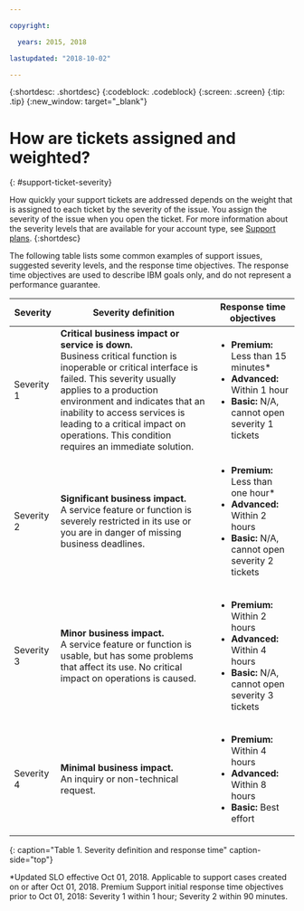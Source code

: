 ```yaml
---

copyright:

  years: 2015, 2018

lastupdated: "2018-10-02"

---
```



{:shortdesc: .shortdesc}
{:codeblock: .codeblock}
{:screen: .screen}
{:tip: .tip}
{:new_window: target="_blank"}


# How are tickets assigned and weighted?
{: #support-ticket-severity}

How quickly your support tickets are addressed depends on the weight that is assigned to each ticket by the severity of the issue. You assign the severity of the issue when you open the ticket. For more information about the severity levels that are available for your account type, see [Support plans](/docs/get-support/index.html).
{:shortdesc}

The following table lists some common examples of support issues, suggested severity levels, and the response time objectives. The response time objectives are used to describe IBM goals only, and do not represent a performance guarantee.

Severity | Severity definition | Response time objectives
------|-------- | --- |
Severity 1 | <strong>Critical business impact or service is down.</strong> <br> Business critical function is inoperable or critical interface is failed. This severity usually applies to a production environment and indicates that an inability to access services is leading to a critical impact on operations. This condition requires an immediate solution. | <ul><li><strong>Premium:</strong> Less than 15 minutes* </li><li><strong>Advanced:</strong> Within 1 hour</li><li><strong>Basic:</strong> N/A, cannot open severity 1 tickets</li></ul>  			   
Severity 2 | <strong>Significant business impact.</strong> <br> A service feature or function is severely restricted in its use or you are in danger of missing business deadlines. | <ul><li><strong>Premium:</strong> Less than one hour* </li><li><strong>Advanced:</strong> Within 2 hours</li><li><strong>Basic:</strong> N/A, cannot open severity 2 tickets</li></ul>
Severity 3 | <strong>Minor business impact.</strong> <br> A service feature or function is usable, but has some problems that affect its use. No critical impact on operations is caused. | <ul><li><strong>Premium:</strong> Within 2 hours</li><li><strong>Advanced:</strong> Within 4 hours</li><li><strong>Basic:</strong> N/A, cannot open severity 3 tickets</li></ul>
Severity 4 | <strong>Minimal business impact.</strong> <br> An inquiry or non-technical request. | <ul><li><strong>Premium:</strong> Within 4 hours</li><li><strong>Advanced:</strong> Within 8 hours</li><li><strong>Basic:</strong> Best effort</li></ul> 
{: caption="Table 1. Severity definition and response time" caption-side="top"}

*Updated SLO effective Oct 01, 2018. Applicable to support cases created on or after Oct 01, 2018. 
Premium Support initial response time objectives prior to Oct 01, 2018: Severity 1 within 1 hour; Severity 2 within 90 minutes.
